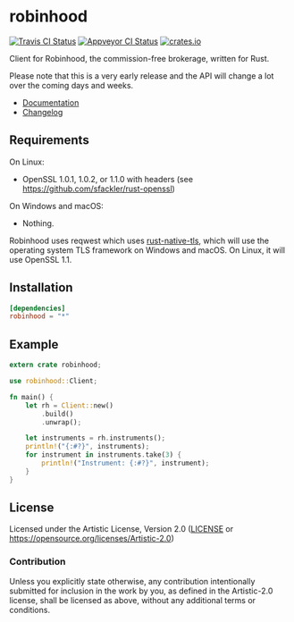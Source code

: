 # robinhood

[![Travis CI Status](https://travis-ci.org/sanko/robinhood_rs.svg?branch=master)](https://travis-ci.org/sanko/robinhood_rs)
[![Appveyor CI Status](https://ci.appveyor.com/api/projects/status/1w7jp6qlo6ox2uxr?svg=true)](https://ci.appveyor.com/project/sanko/robinhood-rs)
[![crates.io](https://img.shields.io/crates/v/robinhood.svg)](https://crates.io/crates/robinhood)

Client for Robinhood, the commission-free brokerage, written for Rust.

Please note that this is a very early release and the API will change a lot over the coming days and weeks.

- [Documentation](https://docs.rs/robinhood)
- [Changelog](CHANGELOG.md)

## Requirements

On Linux:

- OpenSSL 1.0.1, 1.0.2, or 1.1.0 with headers (see https://github.com/sfackler/rust-openssl)

On Windows and macOS:

- Nothing.

Robinhood uses reqwest which uses [rust-native-tls](https://github.com/sfackler/rust-native-tls), which will use the operating system TLS framework on Windows and macOS. On Linux, it will use OpenSSL 1.1.

## Installation

```toml
[dependencies]
robinhood = "*"
```

## Example

```rust
extern crate robinhood;

use robinhood::Client;

fn main() {
    let rh = Client::new()
        .build()
        .unwrap();

    let instruments = rh.instruments();
    println!("{:#?}", instruments);
    for instrument in instruments.take(3) {
        println!("Instrument: {:#?}", instrument);
    }
}
```

## License

Licensed under the Artistic License, Version 2.0 ([LICENSE](LICENSE) or https://opensource.org/licenses/Artistic-2.0)

### Contribution

Unless you explicitly state otherwise, any contribution intentionally submitted for inclusion in the work by you, as defined in the Artistic-2.0 license, shall be licensed as above, without any additional terms or conditions.